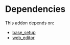 # Dependencies

This addon depends on:

- [base_setup](https://github.com/bringout/oca-ocb-core/tree/11a704b400b8bf0763643e267bf123858a85c9e6/odoo-bringout-oca-ocb-base_setup)
- [web_editor](https://github.com/bringout/oca-ocb-web/tree/967ae7fd382b1d15fdc43078fe9bb82bd057b3e4/odoo-bringout-oca-ocb-web_editor)
